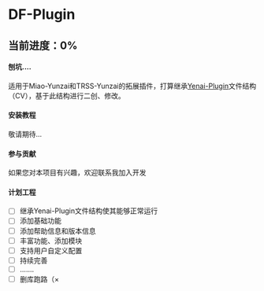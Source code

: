 # DF-Plugin

## 当前进度：0%

#### 刨坑....
适用于Miao-Yunzai和TRSS-Yunzai的拓展插件，打算继承[Yenai-Plugin](https://yenai.trss.me)文件结构（CV），基于此结构进行二创、修改。

#### 安装教程

敬请期待...

#### 参与贡献

如果您对本项目有兴趣，欢迎联系我加入开发

#### 计划工程

- [ ] 继承Yenai-Plugin文件结构使其能够正常运行
- [ ] 添加基础功能
- [ ] 添加帮助信息和版本信息
- [ ] 丰富功能、添加模块
- [ ] 支持用户自定义配置
- [ ] 持续完善
- [ ] .......
- [ ] 删库跑路（×